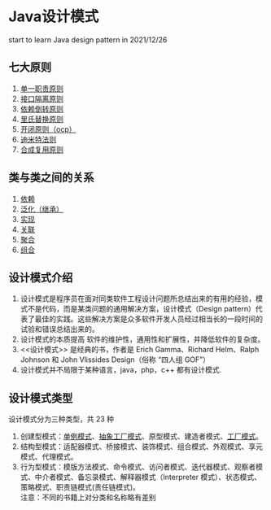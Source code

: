 # Java设计模式
start to learn Java design pattern in 2021/12/26

## 七大原则
1. [单一职责原则](principle/src/main/java/singleresponsibility/单一职责原则.md)
2. [接口隔离原则](principle/src/main/java/interfacesegregation/接口隔离原则.md)
3. [依赖倒转原则](principle/src/main/java/dependenceinversion/依赖倒转原则.md)
4. [里氏替换原则](principle/src/main/java/liskovsubstitution/里氏替换原则.md)
5. [开闭原则（ocp）](principle/src/main/java/openclosed/开闭原则.md)
6. [迪米特法则](principle/src/main/java/demeter/迪米特法则.md)
7. [合成复用原则](principle/src/main/java/compositereuse/合成复用原则.md)

## 类与类之间的关系
1. [依赖](uml/src/main/java/dependency/类图—依赖关系.md)
2. [泛化（继承）](uml/src/main/java/generalization/类图—泛化关系.md)
3. [实现](uml/src/main/java/implementation/类图—实现关系.md)
4. [关联](uml/src/main/java/association/类图—关联关系.md)
5. [聚合](uml/src/main/java/aggregation/类图—聚合关系.md)
6. [组合](uml/src/main/java/composition/类图—组合关系.md)

## 设计模式介绍
1) 设计模式是程序员在面对同类软件工程设计问题所总结出来的有用的经验，模式不是代码，而是某类问题的通用解决方案，设计模式（Design pattern）代表了最佳的实践。这些解决方案是众多软件开发人员经过相当长的一段时间的试验和错误总结出来的。
2) 设计模式的本质提高 软件的维护性，通用性和扩展性，并降低软件的复杂度。
3) <<设计模式>> 是经典的书，作者是 Erich Gamma、Richard Helm、Ralph Johnson 和 John Vlissides Design（俗称 “四人组 GOF”）
4) 设计模式并不局限于某种语言，java，php，c++ 都有设计模式.

## 设计模式类型
设计模式分为三种类型，共 23 种
1) 创建型模式：[单例模式](designpattern/src/main/java/创建型模式/singleton/单例模式.md)、[抽象工厂模式](designpattern/src/main/java/创建型模式/factory/工厂模式.md)、原型模式、建造者模式、[工厂模式](designpattern/src/main/java/创建型模式/factory/工厂模式.md)。
2) 结构型模式：适配器模式、桥接模式、装饰模式、组合模式、外观模式、享元模式、代理模式。
3) 行为型模式：模版方法模式、命令模式、访问者模式、迭代器模式、观察者模式、中介者模式、备忘录模式、解释器模式（Interpreter 模式）、状态模式、策略模式、职责链模式(责任链模式)。\
   注意：不同的书籍上对分类和名称略有差别